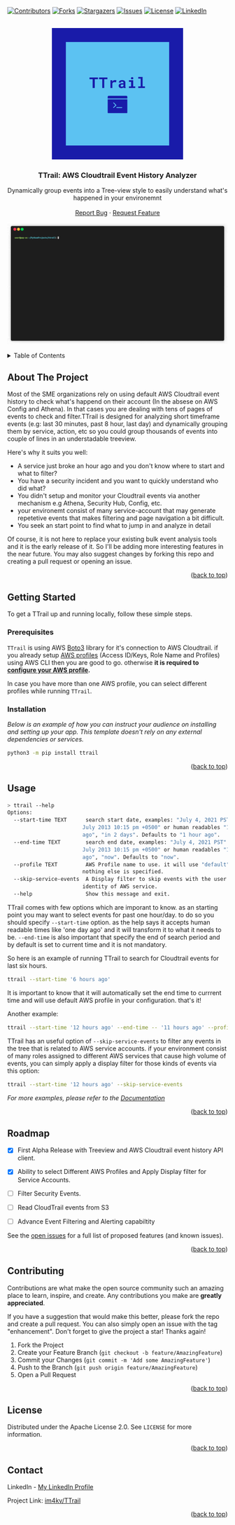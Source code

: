 <div id="top"></div>

[![Contributors][contributors-shield]][contributors-url]
[![Forks][forks-shield]][forks-url]
[![Stargazers][stars-shield]][stars-url]
[![Issues][issues-shield]][issues-url]
[![License][license-shield]][license-url]
[![LinkedIn][linkedin-shield]][linkedin-url]



<!-- PROJECT LOGO -->
<br />
<div align="center">

  <img alt="TTrail" src="https://raw.githubusercontent.com/im4kv/TTrail/main/images/logo.png" width="300" height="300">

  <h3 align="center">TTrail: AWS Cloudtrail Event History Analyzer</h3>

  <p align="center">
    Dynamically group events into a Tree-view style to easily understand what's happened in your environemnt
    <br />
    <br />
    <a href="https://github.com/im4kv/TTrail/issues">Report Bug</a>
    ·
    <a href="https://github.com/im4kv/TTrail/issues">Request Feature</a>
  </p>
</div>

[![TTrail Screen Shot][ttrail-screenshot]](https://github.com/im4kv/TTrail)


<!-- TABLE OF CONTENTS -->
<details>
  <summary>Table of Contents</summary>
  <ol>
    <li>
      <a href="#about-the-project">About The Project</a>
    </li>
    <li>
      <a href="#getting-started">Getting Started</a>
      <ul>
        <li><a href="#prerequisites">Prerequisites</a></li>
        <li><a href="#installation">Installation</a></li>
      </ul>
    </li>
    <li><a href="#usage">Usage</a></li>
    <li><a href="#roadmap">Roadmap</a></li>
    <li><a href="#contributing">Contributing</a></li>
    <li><a href="#license">License</a></li>
    <li><a href="#contact">Contact</a></li>
  </ol>
</details>


<!-- ABOUT THE PROJECT -->
## About The Project

Most of the SME organizations rely on using default AWS Cloudtrail event history to check what's happend on their account (In the absese on AWS Config and Athena). In that cases you are dealing with tens of pages of events to check and filter.TTrail is designed for analyzing short timeframe events (e.g: last 30 minutes, past 8 hour, last day) and dynamically grouping them by service, action, etc so you could group thousands of events into couple of lines in an understadable treeview.


Here's why it suits you well:
* A service just broke an hour ago and you don't know where to start and what to filter?
* You have a security incident and you want to quickly understand who did what?
* You didn't setup and monitor your Cloudtrail events via another mechanism e.g Athena, Security Hub, Config, etc.
* your environemt consist of many service-account that may generate repetetive  events that makes filtering and page navigation a bit difficult. 
* You seek an start point to find what to jump in and analyze in detail

Of course, it is not here to replace your existing bulk event analysis tools and it is the early release of it. So I'll be adding more interesting features in the near future. You may also suggest changes by forking this repo and creating a pull request or opening an issue. 


<p align="right">(<a href="#top">back to top</a>)</p>

## Getting Started

To get a TTrail up and running locally, follow these simple steps.

### Prerequisites

`TTrail` is using AWS [Boto3](https://aws.amazon.com/sdk-for-python/) library for it's connection to AWS Cloudtrail. if you already setup [AWS profiles](https://docs.aws.amazon.com/toolkit-for-visual-studio/latest/user-guide/keys-profiles-credentials.html) (Access ID/Keys, Role Name and Profiles) using AWS CLI then you are good to go. otherwise <strong>it is required to [configure your AWS profile](https://docs.aws.amazon.com/toolkit-for-visual-studio/latest/user-guide/keys-profiles-credentials.html). </strong> 

In case you have more than one AWS profile, you can select different profiles while running  `TTrail`.



### Installation

_Below is an example of how you can instruct your audience on installing and setting up your app. This template doesn't rely on any external dependencies or services._

  ```sh
  python3 -m pip install ttrail 
  ```

<p align="right">(<a href="#top">back to top</a>)</p>



<!-- USAGE EXAMPLES -->
## Usage

  ```sh
  > ttrail --help  
  Options:
    --start-time TEXT      search start date, examples: "July 4, 2021 PST" , "21
                          July 2013 10:15 pm +0500" or human readables "1 hour
                          ago", "in 2 days". Defaults to "1 hour ago".
    --end-time TEXT        search end date, examples: "July 4, 2021 PST" , "21
                          July 2013 10:15 pm +0500" or human readables "1 hour
                          ago", "now". Defaults to "now".
    --profile TEXT         AWS Profile name to use. it will use "default" if
                          nothing else is specified.
    --skip-service-events  A Display filter to skip events with the user
                          identity of AWS service.
    --help                 Show this message and exit. 
  ```


TTrail comes with few options which are imporant to know. as an starting point you may want to select events for past one hour/day. to do so you should specify `--start-time` option. as the help says it accepts human readable times like 'one day ago' and it will transform it to what it needs to be. `--end-time` is also important that specify the end of search period and by default is set to current time and it is not mandatory. 

So here is an example of running TTrail to search for Cloudtrail events for last six hours.

  ```sh
  ttrail --start-time '6 hours ago'
  ```
  It is important to know that it will automatically set the end time to currrent time and will use default AWS profile in your configuration. that's it!

Another example:

  ```sh
  ttrail --start-time '12 hours ago' --end-time -- '11 hours ago' --profile dev-role
  ```

TTrail has an useful option of `--skip-service-events` to filter any events in the tree that is related to AWS service accounts. if your environment consist of many roles assigned to different AWS services that cause high volume of events, you can simply apply a display filter for those kinds of events via this option:


  ```sh
  ttrail --start-time '12 hours ago' --skip-service-events
  ```

_For more examples, please refer to the [Documentation](https://example.com)_

<p align="right">(<a href="#top">back to top</a>)</p>



<!-- ROADMAP -->
## Roadmap

- [x] First Alpha Release with Treeview and AWS Cloudtrail event history API client.
- [x] Ability to select Different AWS Profiles and Apply Display filter for Service Accounts.
- [ ] Filter Security Events.
- [ ] Read CloudTrail events from S3
- [ ] Advance Event Filtering and Alerting capabiltity 


See the [open issues](https://github.com/im4kv/TTrail/issues) for a full list of proposed features (and known issues).

<p align="right">(<a href="#top">back to top</a>)</p>



<!-- CONTRIBUTING -->
## Contributing

Contributions are what make the open source community such an amazing place to learn, inspire, and create. Any contributions you make are **greatly appreciated**.

If you have a suggestion that would make this better, please fork the repo and create a pull request. You can also simply open an issue with the tag "enhancement".
Don't forget to give the project a star! Thanks again!

1. Fork the Project
2. Create your Feature Branch (`git checkout -b feature/AmazingFeature`)
3. Commit your Changes (`git commit -m 'Add some AmazingFeature'`)
4. Push to the Branch (`git push origin feature/AmazingFeature`)
5. Open a Pull Request

<p align="right">(<a href="#top">back to top</a>)</p>



<!-- LICENSE -->
## License

Distributed under the Apache License 2.0. See `LICENSE` for more information.

<p align="right">(<a href="#top">back to top</a>)</p>




<!-- CONTACT -->
## Contact

LinkedIn - [My LinkedIn Profile](https://www.linkedin.com/in/iman-khosravi-46912720/)

Project Link: [im4kv/TTrail](https://github.com/im4kv/TTrail)

<p align="right">(<a href="#top">back to top</a>)</p>



<!-- MARKDOWN LINKS & IMAGES -->
<!-- https://www.markdownguide.org/basic-syntax/#reference-style-links -->
[contributors-shield]: https://img.shields.io/github/contributors/im4kv/TTrail.svg?style=for-the-badge
[contributors-url]: https://github.com/im4kv/TTrail/graphs/contributors
[forks-shield]: https://img.shields.io/github/forks/im4kv/TTrail.svg?style=for-the-badge
[forks-url]: https://github.com/im4kv/TTrail/network/members
[stars-shield]: https://img.shields.io/github/stars/im4kv/TTrail.svg?style=for-the-badge
[stars-url]: https://github.com/im4kv/TTrail/stargazers
[issues-shield]: https://img.shields.io/github/issues/im4kv/TTrail.svg?style=for-the-badge
[issues-url]: https://github.com/im4kv/TTrail/issues
[license-shield]: https://img.shields.io/github/license/im4kv/TTrail.svg?style=for-the-badge
[license-url]: https://github.com/im4kv/TTrail/blob/master/LICENSE
[linkedin-shield]: https://img.shields.io/badge/-LinkedIn-black.svg?style=for-the-badge&logo=linkedin&colorB=555
[linkedin-url]: https://www.linkedin.com/in/iman-khosravi-46912720/
[ttrail-screenshot]: https://raw.githubusercontent.com/im4kv/TTrail/main/images/demo.gif